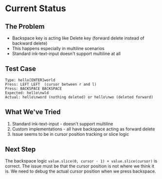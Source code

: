 # Current Status

## The Problem
- Backspace key is acting like Delete key (forward delete instead of backward delete)
- This happens especially in multiline scenarios
- Standard ink-text-input doesn't support multiline at all

## Test Case
```
Type: hello[ENTER]world
Press: LEFT LEFT  (cursor between r and l)
Press: BACKSPACE BACKSPACE
Expected: hello\nwld
Actual: hello\nword (nothing deleted) or hello\nwo (deleted forward)
```

## What We've Tried
1. Standard ink-text-input - doesn't support multiline
2. Custom implementations - all have backspace acting as forward delete
3. Issue seems to be in cursor position tracking or slice logic

## Next Step
The backspace logic `value.slice(0, cursor - 1) + value.slice(cursor)` is correct.
The issue must be that the cursor position is not where we think it is.
We need to debug the actual cursor position when we press backspace.